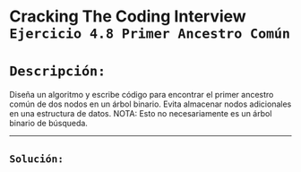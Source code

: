 # Cracking The Coding Interview `Ejercicio 4.8 Primer Ancestro Común`


# `Descripción:`

Diseña un algoritmo y escribe código para encontrar el primer ancestro común de dos nodos en un árbol binario. Evita almacenar nodos adicionales en una estructura de datos. NOTA: Esto no necesariamente es un árbol binario de búsqueda.

---

## `Solución:`